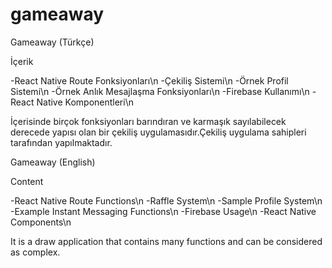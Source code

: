 # gameaway

Gameaway (Türkçe)

İçerik

-React Native Route Fonksiyonları\n
-Çekiliş Sistemi\n
-Örnek Profil Sistemi\n
-Örnek Anlık Mesajlaşma Fonksiyonları\n
-Firebase Kullanımı\n
-React Native Komponentleri\n

İçerisinde birçok fonksiyonları barındıran ve karmaşık sayılabilecek derecede yapısı olan bir çekiliş uygulamasıdır.Çekiliş uygulama sahipleri tarafından yapılmaktadır.

Gameaway (English)

Content

-React Native Route Functions\n
-Raffle System\n
-Sample Profile System\n
-Example Instant Messaging Functions\n
-Firebase Usage\n
-React Native Components\n

It is a draw application that contains many functions and can be considered as complex.
